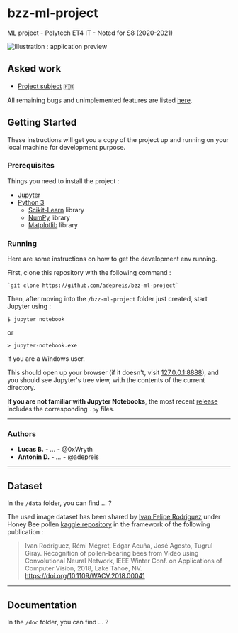 # bzz-ml-project

ML project - Polytech ET4 IT - Noted for S8 (2020-2021)

![Illustration : application preview](./doc/screenshot.png)

## Asked work

- [Project subject](./doc/subject.pdf) :fr:

All remaining bugs and unimplemented features are listed [here](https://github.com/adepreis/bzz-ml-project/issues).

## Getting Started

These instructions will get you a copy of the project up and running on your local machine for development purpose.

### Prerequisites

Things you need to install the project :

- [Jupyter](https://jupyter.org/)
- [Python 3](https://www.python.org/downloads/)
	- [Scikit-Learn](http://scikit-learn.org) library
	- [NumPy](http://numpy.org) library
	- [Matplotlib](http://matplotlib.org) library

### Running

Here are some instructions on how to get the development env running.

First, clone this repository with the following command :

	`git clone https://github.com/adepreis/bzz-ml-project`

Then, after moving into the `/bzz-ml-project` folder just created, start Jupyter using :

	$ jupyter notebook

or 

	> jupyter-notebook.exe

if you are a Windows user.

This should open up your browser (if it doesn't, visit [127.0.0.1:8888](http://127.0.0.1:8888/tree)), and you should see Jupyter's tree view, with the contents of the current directory.

**If you are not familiar with Jupyter Notebooks**, the most recent [release](https://github.com/adepreis/bzz-ml-project/releases) includes the corresponding `.py` files.

---

### Authors

* **Lucas B.** - *...* - @0xWryth
* **Antonin D.** - *...* - @adepreis

---

## Dataset

In the `/data` folder, you can find ... <!-- are we allowed to share dataset or should we ask the user to download it by itself ? (requires a Kaggle account) --> ?

The used image dataset has been shared by [Ivan Felipe Rodriguez](kaggle.com/ivanfel) under Honey Bee pollen [kaggle repository](https://www.kaggle.com/ivanfel/honey-bee-pollen) in the framework of the following publication :

<!-- If you publish work based on this dataset, please cite the following publication: -->

> Ivan Rodriguez, Rémi Mégret, Edgar Acuña, José Agosto, Tugrul Giray. Recognition of pollen-bearing bees from Video using Convolutional Neural Network, IEEE Winter Conf. on Applications of Computer Vision, 2018, Lake Tahoe, NV. https://doi.org/10.1109/WACV.2018.00041

---

## Documentation

In the `/doc` folder, you can find ... <!-- a brief [report](./doc/report.pdf) that explains the design choices and contains screenshots... --> ?